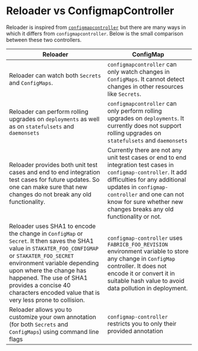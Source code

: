 # Reloader vs ConfigmapController

Reloader is inspired from [`configmapcontroller`](https://github.com/fabric8io/configmapcontroller) but there are many ways in which it differs from `configmapcontroller`. Below is the small comparison between these two controllers.

| Reloader                                                                                                                                                                                                                                                                                                                 | ConfigMap                                                                                                                                                                                                                                                          |
|--------------------------------------------------------------------------------------------------------------------------------------------------------------------------------------------------------------------------------------------------------------------------------------------------------------------------|--------------------------------------------------------------------------------------------------------------------------------------------------------------------------------------------------------------------------------------------------------------------|
| Reloader can watch both `Secrets` and `ConfigMaps`.                                                                                                                                                                                                                                                    | `configmapcontroller` can only watch changes in `ConfigMaps`. It cannot detect changes in other resources like `Secrets`.                                                                                                                                        |
| Reloader can perform rolling upgrades on `deployments` as well as on `statefulsets` and `daemonsets`                                                                                                                                                                                                   | `configmapcontroller` can only perform rolling upgrades on `deployments`. It currently does not support rolling upgrades on `statefulsets` and `daemonsets`                                                                                                          |
| Reloader provides both unit test cases and end to end integration test cases for future updates. So one can make sure that new changes do not break any old functionality.                                                                                                                                               | Currently there are not any unit test cases or end to end integration test cases in `configmap-controller`. It add difficulties for any additional updates in `configmap-controller` and one can not know for sure whether new changes breaks any old functionality or not. |
| Reloader uses SHA1 to encode the change in `ConfigMap` or `Secret`. It then saves the SHA1 value in `STAKATER_FOO_CONFIGMAP` or `STAKATER_FOO_SECRET` environment variable depending upon where the change has happened. The use of SHA1 provides a concise 40 characters encoded value that is very less prone to collision. |  `configmap-controller` uses `FABRICB_FOO_REVISION` environment variable to store any change in `ConfigMap` controller. It does not encode it or convert it in suitable hash value to avoid data pollution in deployment.                                               |
| Reloader allows you to customize your own annotation (for both `Secrets` and `ConfigMaps`) using command line flags | `configmap-controller` restricts you to only their provided annotation |
